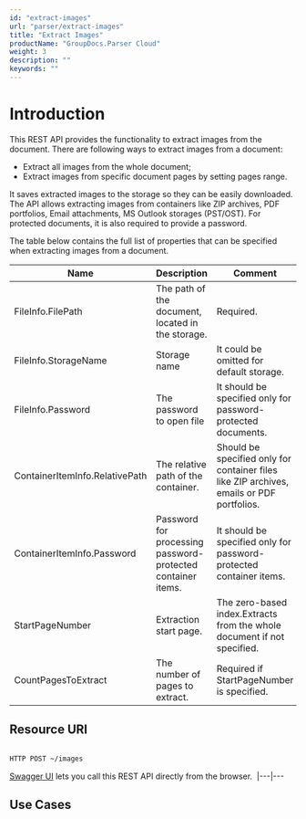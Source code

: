 ```yaml
---
id: "extract-images"
url: "parser/extract-images"
title: "Extract Images"
productName: "GroupDocs.Parser Cloud"
weight: 3
description: ""
keywords: ""
---
```







# Introduction #

This REST API provides the functionality to extract images from the document. There are following ways to extract images from a document:

* Extract all images from the whole document;
* Extract images from specific document pages by setting pages range.

It saves extracted images to the storage so they can be easily downloaded. The API allows extracting images from containers like ZIP archives, PDF portfolios, Email attachments, MS Outlook storages (PST/OST). For protected documents, it is also required to provide a password.

The table below contains the full list of properties that can be specified when extracting images from a document.



 

|Name|Description|Comment
|---|---|---
|FileInfo.FilePath|The path of the document, located in the storage. |Required.
|FileInfo.StorageName|Storage name|It could be omitted for default storage.
|FileInfo.Password|The password to open file|It should be specified only for password-protected documents.
|ContainerItemInfo.RelativePath|The relative path of the container.|Should be specified only for container files like ZIP archives, emails or PDF portfolios.
|ContainerItemInfo.Password|Password for processing password-protected container items.|It should be specified only for password-protected container items.
|StartPageNumber|Extraction start page.|The zero-based index.Extracts from the whole document if not specified.
|CountPagesToExtract|The number of pages to extract.|Required if StartPageNumber is specified.


 


## Resource URI ##



 

```html 

HTTP POST ~/images

 ```

 


[Swagger UI](https://apireference.groupdocs.cloud/parser/#/Parse/Images) lets you call this REST API directly from the browser.  
|---|---

## Use Cases ##



